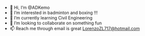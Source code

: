 
- 👋 Hi, I’m @ADKemo
- 👀 I’m interested in badminton and boxing !!!
- 🌱 I’m currently learning Civil Engineering
- 💞️ I’m looking to collaborate on something fun
- 📫 Reach me through email is great LorenzoZL717@hotmail.com
